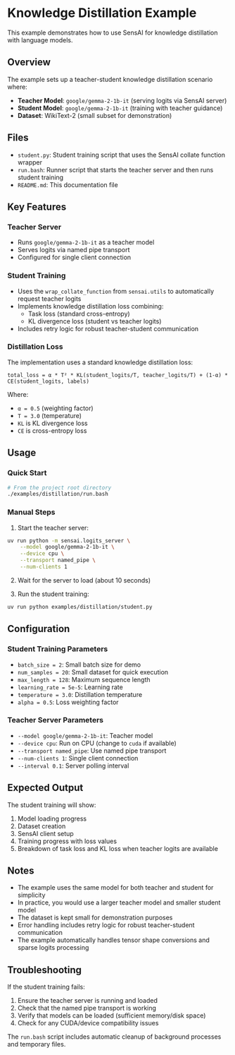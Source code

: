 # Knowledge Distillation Example

This example demonstrates how to use SensAI for knowledge distillation with language models.

## Overview

The example sets up a teacher-student knowledge distillation scenario where:

- **Teacher Model**: `google/gemma-2-1b-it` (serving logits via SensAI server)
- **Student Model**: `google/gemma-2-1b-it` (training with teacher guidance)
- **Dataset**: WikiText-2 (small subset for demonstration)

## Files

- `student.py`: Student training script that uses the SensAI collate function wrapper
- `run.bash`: Runner script that starts the teacher server and then runs student training
- `README.md`: This documentation file

## Key Features

### Teacher Server
- Runs `google/gemma-2-1b-it` as a teacher model
- Serves logits via named pipe transport
- Configured for single client connection

### Student Training
- Uses the `wrap_collate_function` from `sensai.utils` to automatically request teacher logits
- Implements knowledge distillation loss combining:
  - Task loss (standard cross-entropy)
  - KL divergence loss (student vs teacher logits)
- Includes retry logic for robust teacher-student communication

### Distillation Loss
The implementation uses a standard knowledge distillation loss:
```
total_loss = α * T² * KL(student_logits/T, teacher_logits/T) + (1-α) * CE(student_logits, labels)
```

Where:
- `α = 0.5` (weighting factor)
- `T = 3.0` (temperature)
- `KL` is KL divergence loss
- `CE` is cross-entropy loss

## Usage

### Quick Start
```bash
# From the project root directory
./examples/distillation/run.bash
```

### Manual Steps
1. Start the teacher server:
```bash
uv run python -m sensai.logits_server \
    --model google/gemma-2-1b-it \
    --device cpu \
    --transport named_pipe \
    --num-clients 1
```

2. Wait for the server to load (about 10 seconds)

3. Run the student training:
```bash
uv run python examples/distillation/student.py
```

## Configuration

### Student Training Parameters
- `batch_size = 2`: Small batch size for demo
- `num_samples = 20`: Small dataset for quick execution
- `max_length = 128`: Maximum sequence length
- `learning_rate = 5e-5`: Learning rate
- `temperature = 3.0`: Distillation temperature
- `alpha = 0.5`: Loss weighting factor

### Teacher Server Parameters
- `--model google/gemma-2-1b-it`: Teacher model
- `--device cpu`: Run on CPU (change to `cuda` if available)
- `--transport named_pipe`: Use named pipe transport
- `--num-clients 1`: Single client connection
- `--interval 0.1`: Server polling interval

## Expected Output

The student training will show:
1. Model loading progress
2. Dataset creation
3. SensAI client setup
4. Training progress with loss values
5. Breakdown of task loss and KL loss when teacher logits are available

## Notes

- The example uses the same model for both teacher and student for simplicity
- In practice, you would use a larger teacher model and smaller student model
- The dataset is kept small for demonstration purposes
- Error handling includes retry logic for robust teacher-student communication
- The example automatically handles tensor shape conversions and sparse logits processing

## Troubleshooting

If the student training fails:
1. Ensure the teacher server is running and loaded
2. Check that the named pipe transport is working
3. Verify that models can be loaded (sufficient memory/disk space)
4. Check for any CUDA/device compatibility issues

The `run.bash` script includes automatic cleanup of background processes and temporary files.